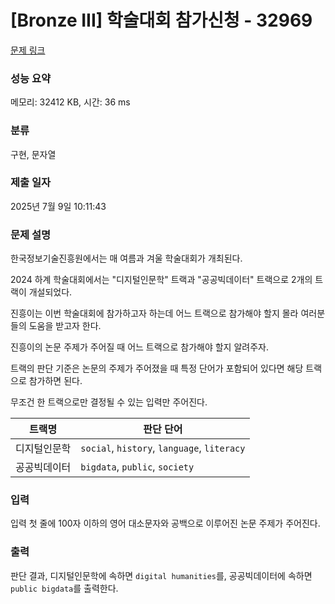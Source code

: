 # [Bronze III] 학술대회 참가신청 - 32969 

[문제 링크](https://www.acmicpc.net/problem/32969) 

### 성능 요약

메모리: 32412 KB, 시간: 36 ms

### 분류

구현, 문자열

### 제출 일자

2025년 7월 9일 10:11:43

### 문제 설명

<p>한국정보기술진흥원에서는 매 여름과 겨울 학술대회가 개최된다.</p>

<p>2024 하계 학술대회에서는 "디지털인문학" 트랙과 "공공빅데이터" 트랙으로 2개의 트랙이 개설되었다.</p>

<p>진흥이는 이번 학술대회에 참가하고자 하는데 어느 트랙으로 참가해야 할지 몰라 여러분 들의 도움을 받고자 한다.</p>

<p>진흥이의 논문 주제가 주어질 때 어느 트랙으로 참가해야 할지 알려주자.</p>

<p>트랙의 판단 기준은 논문의 주제가 주어졌을 때 특정 단어가 포함되어 있다면 해당 트랙으로 참가하면 된다.</p>

<p>무조건 한 트랙으로만 결정될 수 있는 입력만 주어진다.</p>

<table class="table table-bordered">
	<thead>
		<tr>
			<th>트랙명</th>
			<th>판단 단어</th>
		</tr>
	</thead>
	<tbody>
		<tr>
			<td>디지털인문학</td>
			<td><code>social</code>, <code>history</code>, <code>language</code>, <code>literacy</code></td>
		</tr>
		<tr>
			<td>공공빅데이터</td>
			<td><code>bigdata</code>, <code>public</code>, <code>society</code></td>
		</tr>
	</tbody>
</table>

### 입력 

 <p>입력 첫 줄에 100자 이하의 영어 대소문자와 공백으로 이루어진 논문 주제가 주어진다.</p>

### 출력 

 <p>판단 결과, 디지털인문학에 속하면 <code>digital humanities</code>를, 공공빅데이터에 속하면 <code>public bigdata</code>를 출력한다.</p>

